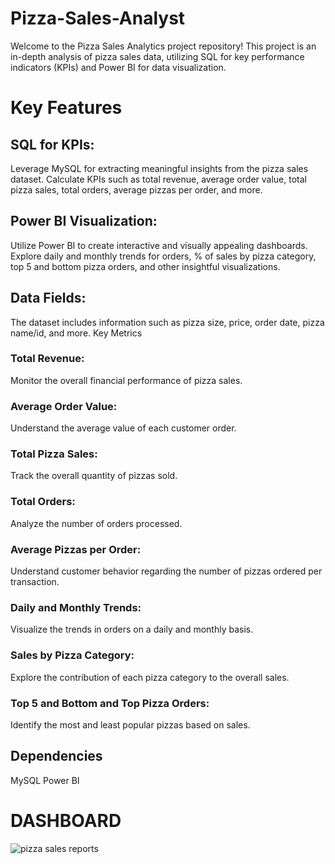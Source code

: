 # Pizza-Sales-Analyst
Welcome to the Pizza Sales Analytics project repository! This project is an in-depth analysis of pizza sales data, utilizing SQL for key performance indicators (KPIs) and Power BI for data visualization.
# Key Features

## SQL for KPIs:

Leverage MySQL for extracting meaningful insights from the pizza sales dataset.
Calculate KPIs such as total revenue, average order value, total pizza sales, total orders, average pizzas per order, and more.

## Power BI Visualization:

Utilize Power BI to create interactive and visually appealing dashboards.
Explore daily and monthly trends for orders, % of sales by pizza category, top 5 and bottom pizza orders, and other insightful visualizations.

## Data Fields:

The dataset includes information such as pizza size, price, order date, pizza name/id, and more.
Key Metrics

### Total Revenue:

Monitor the overall financial performance of pizza sales.

### Average Order Value:

Understand the average value of each customer order.

### Total Pizza Sales:

Track the overall quantity of pizzas sold.

### Total Orders:

Analyze the number of orders processed.

### Average Pizzas per Order:

Understand customer behavior regarding the number of pizzas ordered per transaction.

### Daily and Monthly Trends:

Visualize the trends in orders on a daily and monthly basis.

### Sales by Pizza Category:

Explore the contribution of each pizza category to the overall sales.

### Top 5 and Bottom and Top  Pizza Orders:

Identify the most and least popular pizzas based on sales.

## Dependencies
MySQL
Power BI

# DASHBOARD

![pizza sales reports](https://github.com/sumitroy5/Pizza-Sales-Analyst/assets/137485553/6da96c33-ccfe-422d-afa1-5b51bce1578b)





